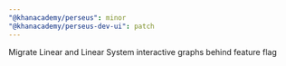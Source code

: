 ```yaml
---
"@khanacademy/perseus": minor
"@khanacademy/perseus-dev-ui": patch
---
```


Migrate Linear and Linear System interactive graphs behind feature flag
